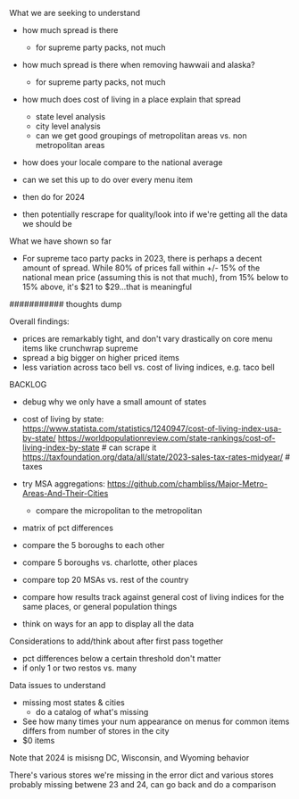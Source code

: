 
What we are seeking to understand
* how much spread is there 
    * for supreme party packs, not much
* how much spread is there when removing hawwaii and alaska?
    * for supreme party packs, not much
* how much does cost of living in a place explain that spread 
    * state level analysis
    * city level analysis
    * can we get good groupings of metropolitan areas vs. non metropolitan areas
* how does your locale compare to the national average

* can we set this up to do over every menu item

* then do for 2024
* then potentially rescrape for quality/look into if we're getting all the data we should be

What we have shown so far
* For supreme taco party packs in 2023, there is perhaps a decent amount of spread. While 80% of prices fall within +/- 15% of the national mean price (assuming this is not that much), from 15% below to 15% above, it's $21 to $29...that is meaningful

########### thoughts dump

Overall findings:
* prices are remarkably tight, and don't vary drastically on core menu items like crunchwrap supreme
* spread a big bigger on higher priced items
* less variation across taco bell vs. cost of living indices, e.g. taco bell 

BACKLOG
* debug why we only have a small amount of states
* cost of living by state: 
    https://www.statista.com/statistics/1240947/cost-of-living-index-usa-by-state/
    https://worldpopulationreview.com/state-rankings/cost-of-living-index-by-state # can scrape it
    https://taxfoundation.org/data/all/state/2023-sales-tax-rates-midyear/ # taxes

* try MSA aggregations: https://github.com/chambliss/Major-Metro-Areas-And-Their-Cities
    * compare the micropolitan to the metropolitan
* matrix of pct differences
* compare the 5 boroughs to each other
* compare 5 boroughs vs. charlotte, other places
* compare top 20 MSAs vs. rest of the country
* compare how results track against general cost of living indices for the same places, or general population things
* think on ways for an app to display all the data


Considerations to add/think about after first pass together
* pct differences below a certain threshold don't matter
* if only 1 or two restos vs. many

Data issues to understand
* missing most states & cities
    * do a catalog of what's missing
* See how many times your num appearance on menus for common items differs from number of stores in the city
* $0 items

Note that 2024 is misisng DC, Wisconsin, and Wyoming behavior

There's various stores we're missing in the error dict and various stores probably missing betwene 23 and 24, can go back and do a comparison